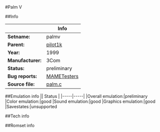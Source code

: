 #Palm V

##Info

||Info|
|-----|-----|
|**Setname:**|palmv
|**Parent:**|[pilot1k](pilot1k.md)
|**Year:**|1999
|**Manufacturer:**|3Com
|**Status:**|preliminary
|**Bug reports:**|[MAMETesters](http://mametesters.org/view_all_set.php?type=1&temporary=y&search=palm.c)
|**Source file:**|[palm.c](https://github.com/mamedev/mame/blob/master/src/mess/drivers/palm.c)

##Emulation info
|| Status |
|-----|-----|
|Overall emulation:|preliminary
|Color emulation:|good
|Sound emulation:|good
|Graphics emulation:|good
|Savestates:|unsupported

##Tech info

##Romset info

<!--- START OF EDITED COMMENT DO NOT TOUCH TEXT ABOVE-->

